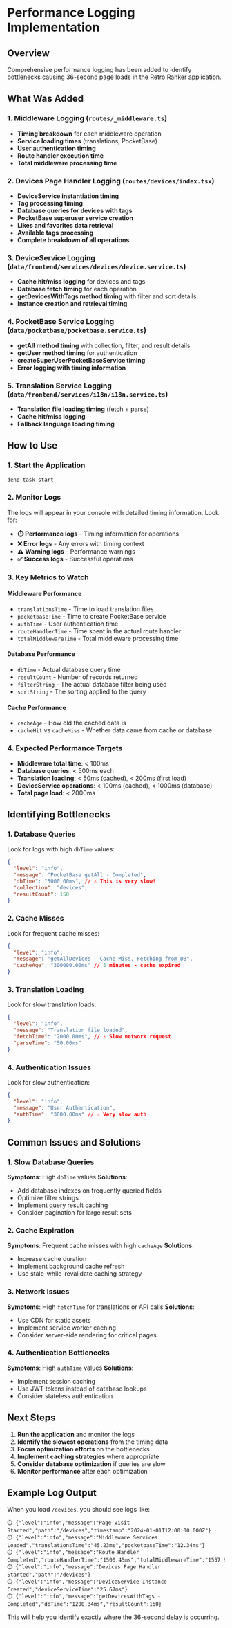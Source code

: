 # Performance Logging Implementation

## Overview

Comprehensive performance logging has been added to identify bottlenecks causing
36-second page loads in the Retro Ranker application.

## What Was Added

### 1. Middleware Logging (`routes/_middleware.ts`)

- **Timing breakdown** for each middleware operation
- **Service loading times** (translations, PocketBase)
- **User authentication timing**
- **Route handler execution time**
- **Total middleware processing time**

### 2. Devices Page Handler Logging (`routes/devices/index.tsx`)

- **DeviceService instantiation timing**
- **Tag processing timing**
- **Database queries for devices with tags**
- **PocketBase superuser service creation**
- **Likes and favorites data retrieval**
- **Available tags processing**
- **Complete breakdown of all operations**

### 3. DeviceService Logging (`data/frontend/services/devices/device.service.ts`)

- **Cache hit/miss logging** for devices and tags
- **Database fetch timing** for each operation
- **getDevicesWithTags method timing** with filter and sort details
- **Instance creation and retrieval timing**

### 4. PocketBase Service Logging (`data/pocketbase/pocketbase.service.ts`)

- **getAll method timing** with collection, filter, and result details
- **getUser method timing** for authentication
- **createSuperUserPocketBaseService timing**
- **Error logging with timing information**

### 5. Translation Service Logging (`data/frontend/services/i18n/i18n.service.ts`)

- **Translation file loading timing** (fetch + parse)
- **Cache hit/miss logging**
- **Fallback language loading timing**

## How to Use

### 1. Start the Application

```bash
deno task start
```

### 2. Monitor Logs

The logs will appear in your console with detailed timing information. Look for:

- **⏱️ Performance logs** - Timing information for operations
- **❌ Error logs** - Any errors with timing context
- **⚠️ Warning logs** - Performance warnings
- **✅ Success logs** - Successful operations

### 3. Key Metrics to Watch

#### Middleware Performance

- `translationsTime` - Time to load translation files
- `pocketbaseTime` - Time to create PocketBase service
- `authTime` - User authentication time
- `routeHandlerTime` - Time spent in the actual route handler
- `totalMiddlewareTime` - Total middleware processing time

#### Database Performance

- `dbTime` - Actual database query time
- `resultCount` - Number of records returned
- `filterString` - The actual database filter being used
- `sortString` - The sorting applied to the query

#### Cache Performance

- `cacheAge` - How old the cached data is
- `cacheHit` vs `cacheMiss` - Whether data came from cache or database

### 4. Expected Performance Targets

- **Middleware total time**: < 100ms
- **Database queries**: < 500ms each
- **Translation loading**: < 50ms (cached), < 200ms (first load)
- **DeviceService operations**: < 100ms (cached), < 1000ms (database)
- **Total page load**: < 2000ms

## Identifying Bottlenecks

### 1. Database Queries

Look for logs with high `dbTime` values:

```json
{
  "level": "info",
  "message": "PocketBase getAll - Completed",
  "dbTime": "5000.00ms", // ⚠️ This is very slow!
  "collection": "devices",
  "resultCount": 150
}
```

### 2. Cache Misses

Look for frequent cache misses:

```json
{
  "level": "info",
  "message": "getAllDevices - Cache Miss, Fetching from DB",
  "cacheAge": "300000.00ms" // 5 minutes - cache expired
}
```

### 3. Translation Loading

Look for slow translation loads:

```json
{
  "level": "info",
  "message": "Translation file loaded",
  "fetchTime": "2000.00ms", // ⚠️ Slow network request
  "parseTime": "50.00ms"
}
```

### 4. Authentication Issues

Look for slow authentication:

```json
{
  "level": "info",
  "message": "User Authentication",
  "authTime": "3000.00ms" // ⚠️ Very slow auth
}
```

## Common Issues and Solutions

### 1. Slow Database Queries

**Symptoms**: High `dbTime` values **Solutions**:

- Add database indexes on frequently queried fields
- Optimize filter strings
- Implement query result caching
- Consider pagination for large result sets

### 2. Cache Expiration

**Symptoms**: Frequent cache misses with high `cacheAge` **Solutions**:

- Increase cache duration
- Implement background cache refresh
- Use stale-while-revalidate caching strategy

### 3. Network Issues

**Symptoms**: High `fetchTime` for translations or API calls **Solutions**:

- Use CDN for static assets
- Implement service worker caching
- Consider server-side rendering for critical pages

### 4. Authentication Bottlenecks

**Symptoms**: High `authTime` values **Solutions**:

- Implement session caching
- Use JWT tokens instead of database lookups
- Consider stateless authentication

## Next Steps

1. **Run the application** and monitor the logs
2. **Identify the slowest operations** from the timing data
3. **Focus optimization efforts** on the bottlenecks
4. **Implement caching strategies** where appropriate
5. **Consider database optimization** if queries are slow
6. **Monitor performance** after each optimization

## Example Log Output

When you load `/devices`, you should see logs like:

```
⏱️ {"level":"info","message":"Page Visit Started","path":"/devices","timestamp":"2024-01-01T12:00:00.000Z"}
⏱️ {"level":"info","message":"Middleware Services Loaded","translationsTime":"45.23ms","pocketbaseTime":"12.34ms"}
⏱️ {"level":"info","message":"Route Handler Completed","routeHandlerTime":"1500.45ms","totalMiddlewareTime":"1557.89ms"}
⏱️ {"level":"info","message":"Devices Page Handler Started","path":"/devices"}
⏱️ {"level":"info","message":"DeviceService Instance Created","deviceServiceTime":"25.67ms"}
⏱️ {"level":"info","message":"getDevicesWithTags - Completed","dbTime":"1200.34ms","resultCount":150}
```

This will help you identify exactly where the 36-second delay is occurring.
